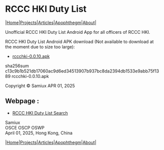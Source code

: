 # RCCC HKI Duty List 

|[Home](/README.md)|[Projects](/projects.md)|[Articles](/articles.md)|[Apophthegm](/apophthegm.md)|[About](/about.md)|

Unofficial RCCC HKI Duty List Android App for all officers of RCCC HKI.

RCCC HKI Duty List Android APK download (Not available to download at the moment due to size too large):  

- [rccchki-0.0.10.apk](https://cybersecurity-ninjas.com/.dl/rccchki-0.0.10.apk)    

sha256sum c13c9b1b521db17060ac9d6ed34513907b937bc8da2394db1533e9abb75f1389  rccchki-0.0.10.apk    

Copyright © Samiux APR 01, 2025    

## Webpage :    

- [RCCC HKI Duty List Search](/rccc-hki-duty-list.html)    

Samiux    
OSCE  OSCP  OSWP    
April 01, 2025, Hong Kong, China    

|[Home](/README.md)|[Projects](/projects.md)|[Articles](/articles.md)|[Apophthegm](/apophthegm.md)|[About](/about.md)|

